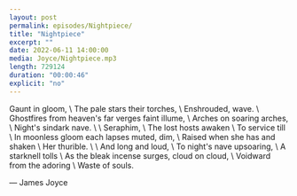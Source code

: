 ```yaml
---
layout: post
permalink: episodes/Nightpiece/
title: "Nightpiece"
excerpt: ""
date: 2022-06-11 14:00:00
media: Joyce/Nightpiece.mp3
length: 729124
duration: "00:00:46"
explicit: "no"
---
```


Gaunt in gloom, \\
The pale stars their torches, \\
Enshrouded, wave. \\
Ghostfires from heaven's far verges faint illume, \\
Arches on soaring arches, \\
Night's sindark nave. \\
 \\
Seraphim, \\
The lost hosts awaken \\
To service till \\
In moonless gloom each lapses muted, dim, \\
Raised when she has and shaken \\
Her thurible. \\
 \\
And long and loud, \\
To night's nave upsoaring, \\
A starknell tolls \\
As the bleak incense surges, cloud on cloud, \\
Voidward from the adoring \\
Waste of souls.

— James Joyce